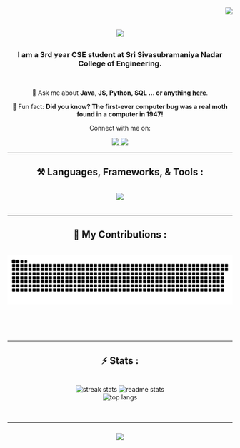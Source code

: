 <img align="right" src= "https://visitor-badge.laobi.icu/badge?page_id=SrivardhanS.SrivardhanS" />

<h1 align="center">
    <img src="https://readme-typing-svg.herokuapp.com/?font=Righteous&size=35&color=00fff7&center=true&vCenter=true&width=500&height=70&duration=4000&lines=Hi+👋;+I'm+Srivardhan+S!;" />
</h1>

<h3 align="center">I am a 3rd year CSE student at Sri Sivasubramaniya Nadar College of Engineering.  </h3>

<br/>

<div align="center">
 

💬 Ask me about **Java, JS, Python, SQL ... or anything [here](https://github.com/SrivardhanS/SrivardhanS/issues)**.

🦋 Fun fact: **Did you know? The first-ever computer bug was a real moth found in a computer in 1947!**

Connect with me on:
 </div>

<div align="center"> 
  <a href="mailto:srivardhan.er@gmail.com">      
    <img src="https://img.shields.io/badge/Gmail-333333?style=for-the-badge&logo=gmail&logoColor=red" />
  </a>   
  <!-- <a href="https://mail.google.com/mail/?view=cm&fs=1&to=srivardhan.er@gmail.com" target="_blank">
    <img src="https://img.shields.io/badge/Gmail-333333?style=for-the-badge&logo=gmail&logoColor=red" />
  </a> This opens gmail instead of mailto  -->
  <a href="https://linkedin.com/in/srivardhan-s" target="_blank">
    <img src="https://img.shields.io/badge/LinkedIn-0077B5?style=for-the-badge&logo=linkedin&logoColor=white" target="_blank" />
  </a>
  <!--  <a href="https://github.com/SrivardhanS" target="_blank">
     <img src="https://img.shields.io/badge/Portfolio-FF5722?style=for-the-badge&logo=todoist&logoColor=white" target="_blank" />
  </a>  -->  
<!-- sqlite, safari, google-chrome are other good icon options -->
  <!-- <a href="https://twitter.com/yourusername" target="_blank">
    <img src="https://img.shields.io/badge/Twitter-1DA1F2?style=for-the-badge&logo=twitter&logoColor=white" alt="Twitter Badge" />
  </a>  Add twitter's logo-->

</div>

 <hr/>

 <h2 align="center">⚒️ Languages, Frameworks, & Tools :</h2>
<br/>
<div align="center">
    <img src="https://skillicons.dev/icons?i=react,bootstrap,html,css,nodejs,python,angular,javascript,typescript,mongodb,java,nextjs,mysql,github,vscode,git&perline=8" />
    <!-- <img src="https://skillicons.dev/icons?i=" /><br> -->
</div>

<br/>
<hr/>

<div align="center">
  <h2>🐍 My Contributions :</h2>
  <br>
  <img alt="snake eating my contributions" src="https://raw.githubusercontent.com/SrivardhanS/SrivardhanS/output/github-contribution-grid-snake.svg" />
  
  <br/><br/><br/>
</div>

<hr/>

<h2 align="center">⚡ Stats :</h2>
<br>
<!-- This might require some future updates-->
<div align=center>  
  <img width=390 src="https://streak-stats.demolab.com/?user=SrivardhanS&count_private=true&theme=react&border_radius=10" alt="streak stats"/> 
  <img width=390 src="https://github-readme-stats.vercel.app/api?username=SrivardhanS&count_private=true&show_icons=true&theme=react&rank_icon=github&border_radius=10" alt="readme stats" />
  <br/>
  <img width=325 align="center" src="https://github-readme-stats.vercel.app/api/top-langs/?username=SrivardhanS&hide=HTML&langs_count=8&layout=compact&theme=react&border_radius=10&size_weight=0.5&count_weight=0.5&exclude_repo=github-readme-stats" alt="top langs" />
</div>
<br/><br/>
<hr/>

<h3 align="center">
  <img src="https://readme-typing-svg.herokuapp.com/?font=Righteous&size=25&color=00fff7&center=true&vCenter=true&width=500&height=70&duration=4000&lines=Thanks+for+visiting!;+Shoot+me+a+message+on+Linkedin+:)" />
</h3>

<br/>

